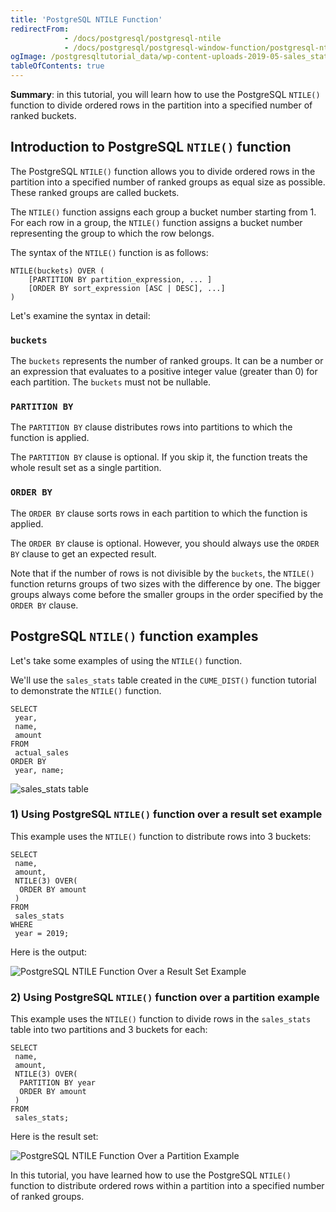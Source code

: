 ```yaml
---
title: 'PostgreSQL NTILE Function'
redirectFrom:
            - /docs/postgresql/postgresql-ntile 
            - /docs/postgresql/postgresql-window-function/postgresql-ntile-function
ogImage: /postgresqltutorial_data/wp-content-uploads-2019-05-sales_stats-table.png
tableOfContents: true
---
```


**Summary**: in this tutorial, you will learn how to use the PostgreSQL `NTILE()` function to divide ordered rows in the partition into a specified number of ranked buckets.

## Introduction to PostgreSQL `NTILE()` function

The PostgreSQL `NTILE()` function allows you to divide ordered rows in the partition into a specified number of ranked groups as equal size as possible. These ranked groups are called buckets.

The `NTILE()` function assigns each group a bucket number starting from 1. For each row in a group, the `NTILE()` function assigns a bucket number representing the group to which the row belongs.

The syntax of the `NTILE()` function is as follows:

```
NTILE(buckets) OVER (
    [PARTITION BY partition_expression, ... ]
    [ORDER BY sort_expression [ASC | DESC], ...]
)
```

Let's examine the syntax in detail:

### `buckets`

The `buckets` represents the number of ranked groups. It can be a number or an expression that evaluates to a positive integer value (greater than 0) for each partition. The `buckets` must not be nullable.

### `PARTITION BY`

The `PARTITION BY` clause distributes rows into partitions to which the function is applied.

The `PARTITION BY` clause is optional. If you skip it, the function treats the whole result set as a single partition.

### `ORDER BY`

The `ORDER BY` clause sorts rows in each partition to which the function is applied.

The `ORDER BY` clause is optional. However, you should always use the `ORDER BY` clause to get an expected result.

Note that if the number of rows is not divisible by the `buckets`, the `NTILE()` function returns groups of two sizes with the difference by one. The bigger groups always come before the smaller groups in the order specified by the `ORDER BY` clause.

## PostgreSQL `NTILE()` function examples

Let's take some examples of using the `NTILE()` function.

We'll use the `sales_stats` table created in the `CUME_DIST()` function tutorial to demonstrate the `NTILE()` function.

```
SELECT
 year,
 name,
 amount
FROM
 actual_sales
ORDER BY
 year, name;
```

![sales_stats table](/postgresqltutorial_data/wp-content-uploads-2019-05-sales_stats-table.png)

### 1) Using PostgreSQL `NTILE()` function over a result set example

This example uses the `NTILE()` function to distribute rows into 3 buckets:

```
SELECT
 name,
 amount,
 NTILE(3) OVER(
  ORDER BY amount
 )
FROM
 sales_stats
WHERE
 year = 2019;
```

Here is the output:

![PostgreSQL NTILE Function Over a Result Set Example](/postgresqltutorial_data/wp-content-uploads-2019-05-PostgreSQL-NTILE-Function-Over-a-Result-Set-Example.png)

### 2) Using PostgreSQL `NTILE()` function over a partition example

This example uses the `NTILE()` function to divide rows in the `sales_stats` table into two partitions and 3 buckets for each:

```
SELECT
 name,
 amount,
 NTILE(3) OVER(
  PARTITION BY year
  ORDER BY amount
 )
FROM
 sales_stats;
```

Here is the result set:

![PostgreSQL NTILE Function Over a Partition Example](/postgresqltutorial_data/wp-content-uploads-2019-05-PostgreSQL-NTILE-Function-Over-a-Partition-Example.png)

In this tutorial, you have learned how to use the PostgreSQL `NTILE()` function to distribute ordered rows within a partition into a specified number of ranked groups.
